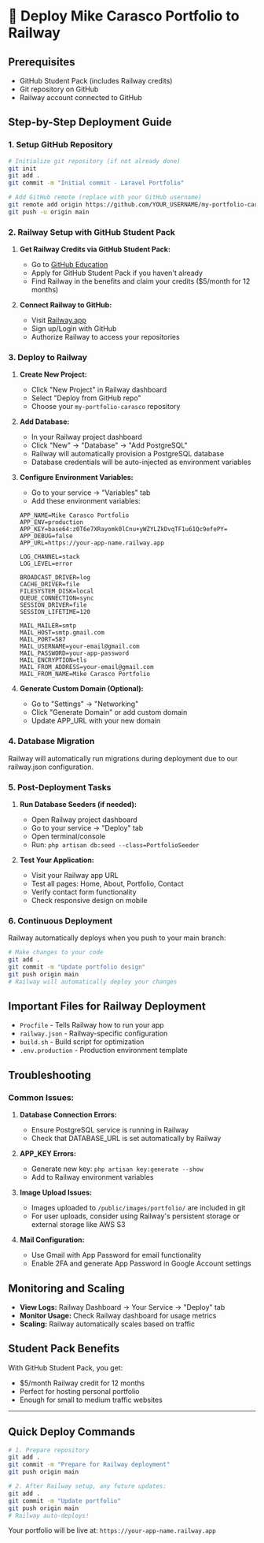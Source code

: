 # 🚀 Deploy Mike Carasco Portfolio to Railway

## Prerequisites
- GitHub Student Pack (includes Railway credits)
- Git repository on GitHub
- Railway account connected to GitHub

## Step-by-Step Deployment Guide

### 1. Setup GitHub Repository

```bash
# Initialize git repository (if not already done)
git init
git add .
git commit -m "Initial commit - Laravel Portfolio"

# Add GitHub remote (replace with your GitHub username)
git remote add origin https://github.com/YOUR_USERNAME/my-portfolio-carasco.git
git push -u origin main
```

### 2. Railway Setup with GitHub Student Pack

1. **Get Railway Credits via GitHub Student Pack:**
   - Go to [GitHub Education](https://education.github.com/pack)
   - Apply for GitHub Student Pack if you haven't already
   - Find Railway in the benefits and claim your credits ($5/month for 12 months)

2. **Connect Railway to GitHub:**
   - Visit [Railway.app](https://railway.app)
   - Sign up/Login with GitHub
   - Authorize Railway to access your repositories

### 3. Deploy to Railway

1. **Create New Project:**
   - Click "New Project" in Railway dashboard
   - Select "Deploy from GitHub repo"
   - Choose your `my-portfolio-carasco` repository

2. **Add Database:**
   - In your Railway project dashboard
   - Click "New" → "Database" → "Add PostgreSQL"
   - Railway will automatically provision a PostgreSQL database
   - Database credentials will be auto-injected as environment variables

3. **Configure Environment Variables:**
   - Go to your service → "Variables" tab
   - Add these environment variables:

   ```env
   APP_NAME=Mike Carasco Portfolio
   APP_ENV=production
   APP_KEY=base64:z0T6e7XRayomk0lCnu+yWZYLZkDvqTF1u61Qc9efePY=
   APP_DEBUG=false
   APP_URL=https://your-app-name.railway.app
   
   LOG_CHANNEL=stack
   LOG_LEVEL=error
   
   BROADCAST_DRIVER=log
   CACHE_DRIVER=file
   FILESYSTEM_DISK=local
   QUEUE_CONNECTION=sync
   SESSION_DRIVER=file
   SESSION_LIFETIME=120
   
   MAIL_MAILER=smtp
   MAIL_HOST=smtp.gmail.com
   MAIL_PORT=587
   MAIL_USERNAME=your-email@gmail.com
   MAIL_PASSWORD=your-app-password
   MAIL_ENCRYPTION=tls
   MAIL_FROM_ADDRESS=your-email@gmail.com
   MAIL_FROM_NAME=Mike Carasco Portfolio
   ```

4. **Generate Custom Domain (Optional):**
   - Go to "Settings" → "Networking"
   - Click "Generate Domain" or add custom domain
   - Update APP_URL with your new domain

### 4. Database Migration

Railway will automatically run migrations during deployment due to our railway.json configuration.

### 5. Post-Deployment Tasks

1. **Run Database Seeders (if needed):**
   - Open Railway project dashboard
   - Go to your service → "Deploy" tab
   - Open terminal/console
   - Run: `php artisan db:seed --class=PortfolioSeeder`

2. **Test Your Application:**
   - Visit your Railway app URL
   - Test all pages: Home, About, Portfolio, Contact
   - Verify contact form functionality
   - Check responsive design on mobile

### 6. Continuous Deployment

Railway automatically deploys when you push to your main branch:

```bash
# Make changes to your code
git add .
git commit -m "Update portfolio design"
git push origin main
# Railway will automatically deploy your changes
```

## Important Files for Railway Deployment

- `Procfile` - Tells Railway how to run your app
- `railway.json` - Railway-specific configuration
- `build.sh` - Build script for optimization
- `.env.production` - Production environment template

## Troubleshooting

### Common Issues:

1. **Database Connection Errors:**
   - Ensure PostgreSQL service is running in Railway
   - Check that DATABASE_URL is set automatically by Railway

2. **APP_KEY Errors:**
   - Generate new key: `php artisan key:generate --show`
   - Add to Railway environment variables

3. **Image Upload Issues:**
   - Images uploaded to `/public/images/portfolio/` are included in git
   - For user uploads, consider using Railway's persistent storage or external storage like AWS S3

4. **Mail Configuration:**
   - Use Gmail with App Password for email functionality
   - Enable 2FA and generate App Password in Google Account settings

## Monitoring and Scaling

- **View Logs:** Railway Dashboard → Your Service → "Deploy" tab
- **Monitor Usage:** Check Railway dashboard for usage metrics
- **Scaling:** Railway automatically scales based on traffic

## Student Pack Benefits

With GitHub Student Pack, you get:
- $5/month Railway credit for 12 months
- Perfect for hosting personal portfolio
- Enough for small to medium traffic websites

---

## Quick Deploy Commands

```bash
# 1. Prepare repository
git add .
git commit -m "Prepare for Railway deployment"
git push origin main

# 2. After Railway setup, any future updates:
git add .
git commit -m "Update portfolio"
git push origin main
# Railway auto-deploys!
```

Your portfolio will be live at: `https://your-app-name.railway.app`
